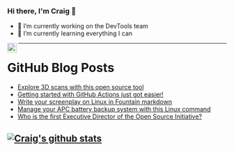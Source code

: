 ### Hi there, I'm Craig 👋

<!--
**CraigTeelFugro/CraigTeelFugro** is a ✨ _special_ ✨ repository because its `README.md` (this file) appears on your GitHub profile.

Here are some ideas to get you started:
-->

- 🔭 I’m currently working on the DevTools team
- 🌱 I’m currently learning everything I can

[<img align="left" alt="Craig Teel | LinkedIn" width="22px" src="https://cdn.jsdelivr.net/npm/simple-icons@v3/icons/linkedin.svg" />][linkedin]

---

# GitHub Blog Posts

<!-- BLOG-POST-LIST:START -->
- [Explore 3D scans with this open source tool](https://opensource.com/article/21/12/3d-scans-meshlab)
- [Getting started with GitHub Actions just got easier!](https://github.blog/2021-12-17-getting-started-with-github-actions-just-got-easier/)
- [Write your screenplay on Linux in Fountain markdown](https://opensource.com/article/21/12/linux-fountain)
- [Manage your APC battery backup system with this Linux command](https://opensource.com/article/21/12/linux-apcupsd)
- [Who is the first Executive Director of the Open Source Initiative?](https://opensource.com/article/21/12/open-source-initiative-executive-director)
<!-- BLOG-POST-LIST:END -->

## [![Craig's github stats](https://github-readme-stats.vercel.app/api?username=craigteelfugro)](https://github.com/anuraghazra/github-readme-stats)


[linkedin]: https://linkedin.com/in/craig-teel-b8786771

